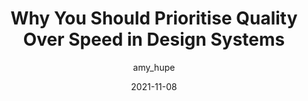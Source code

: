 ---
author: amy_hupe
date: 2021-11-08
permalink: false
tags:
  - design-systems
target_url: https://amyhupe.co.uk/articles/design-systems-quality-over-speed/
title: Why You Should Prioritise Quality Over Speed in Design Systems
---